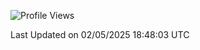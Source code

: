 <!--START_SECTION:waka-->
![Profile Views](http://img.shields.io/badge/Profile%20Views-4-blue)


 Last Updated on 02/05/2025 18:48:03 UTC
<!--END_SECTION:waka-->
